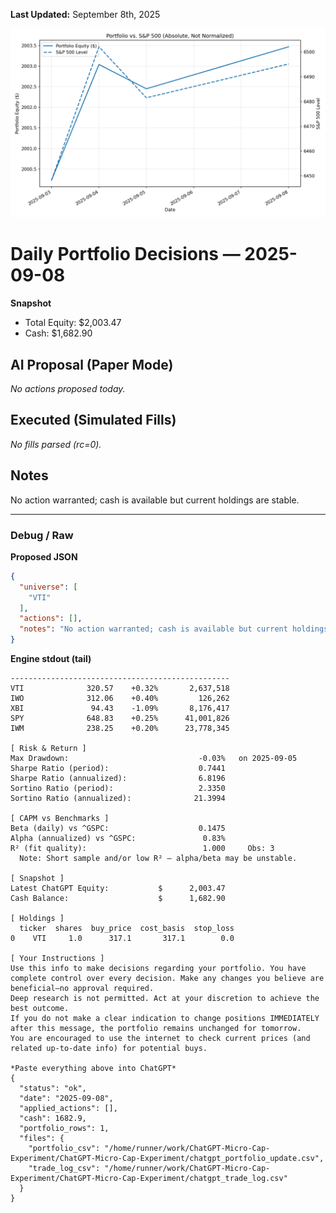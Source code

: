 **Last Updated:** September 8th, 2025

![Latest Performance Results](Results.png)

# Daily Portfolio Decisions — 2025-09-08

**Snapshot**
- Total Equity: $2,003.47
- Cash: $1,682.90

## AI Proposal (Paper Mode)
_No actions proposed today._

## Executed (Simulated Fills)
_No fills parsed (rc=0)._

## Notes
No action warranted; cash is available but current holdings are stable.

---
### Debug / Raw
**Proposed JSON**
```json
{
  "universe": [
    "VTI"
  ],
  "actions": [],
  "notes": "No action warranted; cash is available but current holdings are stable."
}
```

**Engine stdout (tail)**
```
-------------------------------------------------
VTI              320.57    +0.32%       2,637,518
IWO              312.06    +0.40%         126,262
XBI               94.43    -1.09%       8,176,417
SPY              648.83    +0.25%      41,001,826
IWM              238.25    +0.20%      23,778,345

[ Risk & Return ]
Max Drawdown:                             -0.03%   on 2025-09-05
Sharpe Ratio (period):                    0.7441
Sharpe Ratio (annualized):                6.8196
Sortino Ratio (period):                   2.3350
Sortino Ratio (annualized):              21.3994

[ CAPM vs Benchmarks ]
Beta (daily) vs ^GSPC:                    0.1475
Alpha (annualized) vs ^GSPC:               0.83%
R² (fit quality):                          1.000     Obs: 3
  Note: Short sample and/or low R² — alpha/beta may be unstable.

[ Snapshot ]
Latest ChatGPT Equity:           $      2,003.47
Cash Balance:                    $      1,682.90

[ Holdings ]
  ticker  shares  buy_price  cost_basis  stop_loss
0    VTI     1.0      317.1       317.1        0.0

[ Your Instructions ]
Use this info to make decisions regarding your portfolio. You have complete control over every decision. Make any changes you believe are beneficial—no approval required.
Deep research is not permitted. Act at your discretion to achieve the best outcome.
If you do not make a clear indication to change positions IMMEDIATELY after this message, the portfolio remains unchanged for tomorrow.
You are encouraged to use the internet to check current prices (and related up-to-date info) for potential buys.

*Paste everything above into ChatGPT*
{
  "status": "ok",
  "date": "2025-09-08",
  "applied_actions": [],
  "cash": 1682.9,
  "portfolio_rows": 1,
  "files": {
    "portfolio_csv": "/home/runner/work/ChatGPT-Micro-Cap-Experiment/ChatGPT-Micro-Cap-Experiment/chatgpt_portfolio_update.csv",
    "trade_log_csv": "/home/runner/work/ChatGPT-Micro-Cap-Experiment/ChatGPT-Micro-Cap-Experiment/chatgpt_trade_log.csv"
  }
}

```